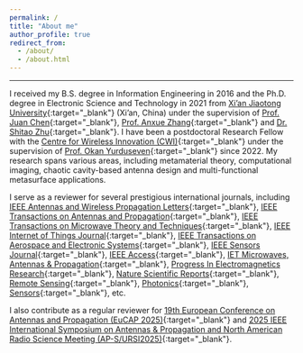 ```yaml
---
permalink: /
title: "About me"
author_profile: true
redirect_from: 
  - /about/
  - /about.html
---
```


------

I received my B.S. degree in Information Engineering in 2016 and the Ph.D. degree in Electronic Science and Technology in 2021 from [Xi’an Jiaotong University](https://www.xjtu.edu.cn){:target="_blank"} (Xi’an, China) under the supervision of [Prof. Juan Chen](https://gr.xjtu.edu.cn/en/web/chen_juan_0201){:target="_blank"}, [Prof. Anxue Zhang](https://gr.xjtu.edu.cn/en/web/anxuezhang){:target="_blank"} and [Dr. Shitao Zhu](https://gr.xjtu.edu.cn/en/web/shitaozhu){:target="_blank"}. I have been a postdoctoral Research Fellow with the [Centre for Wireless Innovation (CWI)](https://www.qub.ac.uk/research-centres/cwi/){:target="_blank"} under the supervision of [Prof. Okan Yurduseven](https://sites.google.com/view/okanyurduseven/){:target="_blank"} since 2022. My research spans various areas, including metamaterial theory, computational imaging, chaotic cavity-based antenna design and multi-functional metasurface applications. 

I serve as a reviewer for several prestigious international journals, including [IEEE Antennas and Wireless Propagation Letters](https://ieeexplore.ieee.org/xpl/RecentIssue.jsp?punumber=7727){:target="_blank"}, [IEEE Transactions on Antennas and Propagation](https://ieeexplore.ieee.org/xpl/RecentIssue.jsp?punumber=8){:target="_blank"}, [IEEE Transactions on Microwave Theory and Techniques](https://ieeexplore.ieee.org/xpl/RecentIssue.jsp?punumber=22){:target="_blank"}, [IEEE Internet of Things Journal](https://ieeexplore.ieee.org/xpl/RecentIssue.jsp?punumber=6488907){:target="_blank"}, [IEEE Transactions on Aerospace and Electronic Systems](https://ieeexplore.ieee.org/xpl/RecentIssue.jsp?punumber=7){:target="_blank"}, [IEEE Sensors Journal](https://ieeexplore.ieee.org/xpl/RecentIssue.jsp?punumber=7361){:target="_blank"}, [IEEE Access](https://ieeexplore.ieee.org/xpl/aboutJournal.jsp?punumber=6287639){:target="_blank"}, [IET Microwaves, Antennas & Propagation](https://digital-library.theiet.org/journal/iet-map){:target="_blank"}, [Progress In Electromagnetics Research](https://www.jpier.org/){:target="_blank"}, [Nature Scientific Reports](https://www.nature.com/srep/){:target="_blank"}, [Remote Sensing](https://www.mdpi.com/journal/remotesensing){:target="_blank"}, [Photonics](https://www.mdpi.com/journal/photonics){:target="_blank"}, [Sensors](https://www.mdpi.com/journal/sensors){:target="_blank"}, etc.

I also contribute as a regular reviewer for [19th European Conference on Antennas and Propagation (EuCAP 2025)](https://www.eucap2025.org){:target="_blank"} and [2025 IEEE International Symposium on Antennas & Propagation and North American Radio Science Meeting (AP-S/URSI2025)](https://2025.apsursi.org){:target="_blank"}.

<!-- A data-driven personal website
======
Like many other Jekyll-based GitHub Pages templates, Academic Pages makes you separate the website's content from its form. The content & metadata of your website are in structured markdown files, while various other files constitute the theme, specifying how to transform that content & metadata into HTML pages. You keep these various markdown (.md), YAML (.yml), HTML, and CSS files in a public GitHub repository. Each time you commit and push an update to the repository, the [GitHub pages](https://pages.github.com/) service creates static HTML pages based on these files, which are hosted on GitHub's servers free of charge.

Many of the features of dynamic content management systems (like Wordpress) can be achieved in this fashion, using a fraction of the computational resources and with far less vulnerability to hacking and DDoSing. You can also modify the theme to your heart's content without touching the content of your site. If you get to a point where you've broken something in Jekyll/HTML/CSS beyond repair, your markdown files describing your talks, publications, etc. are safe. You can rollback the changes or even delete the repository and start over - just be sure to save the markdown files! Finally, you can also write scripts that process the structured data on the site, such as [this one](https://github.com/academicpages/academicpages.github.io/blob/master/talkmap.ipynb) that analyzes metadata in pages about talks to display [a map of every location you've given a talk](https://academicpages.github.io/talkmap.html).

Getting started
======
1. Register a GitHub account if you don't have one and confirm your e-mail (required!)
1. Fork [this template](https://github.com/academicpages/academicpages.github.io) by clicking the "Use this template" button in the top right. 
1. Go to the repository's settings (rightmost item in the tabs that start with "Code", should be below "Unwatch"). Rename the repository "[your GitHub username].github.io", which will also be your website's URL.
1. Set site-wide configuration and create content & metadata (see below -- also see [this set of diffs](http://archive.is/3TPas) showing what files were changed to set up [an example site](https://getorg-testacct.github.io) for a user with the username "getorg-testacct")
1. Upload any files (like PDFs, .zip files, etc.) to the files/ directory. They will appear at https://[your GitHub username].github.io/files/example.pdf.  
1. Check status by going to the repository settings, in the "GitHub pages" section

Site-wide configuration
------
The main configuration file for the site is in the base directory in [_config.yml](https://github.com/academicpages/academicpages.github.io/blob/master/_config.yml), which defines the content in the sidebars and other site-wide features. You will need to replace the default variables with ones about yourself and your site's github repository. The configuration file for the top menu is in [_data/navigation.yml](https://github.com/academicpages/academicpages.github.io/blob/master/_data/navigation.yml). For example, if you don't have a portfolio or blog posts, you can remove those items from that navigation.yml file to remove them from the header. 

Create content & metadata
------
For site content, there is one markdown file for each type of content, which are stored in directories like _publications, _talks, _posts, _teaching, or _pages. For example, each talk is a markdown file in the [_talks directory](https://github.com/academicpages/academicpages.github.io/tree/master/_talks). At the top of each markdown file is structured data in YAML about the talk, which the theme will parse to do lots of cool stuff. The same structured data about a talk is used to generate the list of talks on the [Talks page](https://academicpages.github.io/talks), each [individual page](https://academicpages.github.io/talks/2012-03-01-talk-1) for specific talks, the talks section for the [CV page](https://academicpages.github.io/cv), and the [map of places you've given a talk](https://academicpages.github.io/talkmap.html) (if you run this [python file](https://github.com/academicpages/academicpages.github.io/blob/master/talkmap.py) or [Jupyter notebook](https://github.com/academicpages/academicpages.github.io/blob/master/talkmap.ipynb), which creates the HTML for the map based on the contents of the _talks directory).

**Markdown generator**

The repository includes [a set of Jupyter notebooks](https://github.com/academicpages/academicpages.github.io/tree/master/markdown_generator
) that converts a CSV containing structured data about talks or presentations into individual markdown files that will be properly formatted for the Academic Pages template. The sample CSVs in that directory are the ones I used to create my own personal website at stuartgeiger.com. My usual workflow is that I keep a spreadsheet of my publications and talks, then run the code in these notebooks to generate the markdown files, then commit and push them to the GitHub repository.

How to edit your site's GitHub repository
------
Many people use a git client to create files on their local computer and then push them to GitHub's servers. If you are not familiar with git, you can directly edit these configuration and markdown files directly in the github.com interface. Navigate to a file (like [this one](https://github.com/academicpages/academicpages.github.io/blob/master/_talks/2012-03-01-talk-1.md) and click the pencil icon in the top right of the content preview (to the right of the "Raw | Blame | History" buttons). You can delete a file by clicking the trashcan icon to the right of the pencil icon. You can also create new files or upload files by navigating to a directory and clicking the "Create new file" or "Upload files" buttons. 

Example: editing a markdown file for a talk
![Editing a markdown file for a talk](/images/editing-talk.png)

For more info
------
More info about configuring Academic Pages can be found in [the guide](https://academicpages.github.io/markdown/), the [growing wiki](https://github.com/academicpages/academicpages.github.io/wiki), and you can always [ask a question on GitHub](https://github.com/academicpages/academicpages.github.io/discussions). The [guides for the Minimal Mistakes theme](https://mmistakes.github.io/minimal-mistakes/docs/configuration/) (which this theme was forked from) might also be helpful. -->
